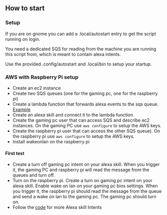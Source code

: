 ## How to start
### Setup
If you are on gnome you can add a .local/autostart entry to get the script running on login.

You need a dedicated SQS for reading from the machine you are running this script from, which is meant to 
contain alexa intents.

Use the provided .config/autostart and .local/bin to setup your startup.


### AWS with Raspberry Pi setup

- Create an ec2 instance
- Create two SQS queues (one for the gaming pc, one for the raspberry pi)
- Create a lambda function that forwards alexa events to the sqs queue. [Example](https://www.playingplaces.com/posts/implementation/#building-the-custom-skill)
- Create an alexa skill and connect it to the lambda function
- Create the gaming pc user that can access SQS and describe ec2 instances. On the gaming PC use `aws configure` to setup the AWS keys.
- Create the raspberry pi user that can access the other SQS queue). On the raspberry pi use `aws configure` to setup the AWS keys.
- Install wakeonlan on the raspberry pi


#### First test
- Create a turn off gaming pc intent on your alexa skill. When you trigger it, the gaming PC and raspberry pi will read the message from the queues and turn off.
- Turn on the raspberry pi. Create a turn on gaming pc intent on your alexa skill. Enable wake on lan on your gaming pc bios settings. When you trigger it, the raspberry pi should read the message from the queue and send a wake on lan to the gaming pc. The gaming pc should turn on.
- Follow the [code](https://github.com/vaslabs/home-automation/blob/master/index.js) for more Alexa skill Intents
